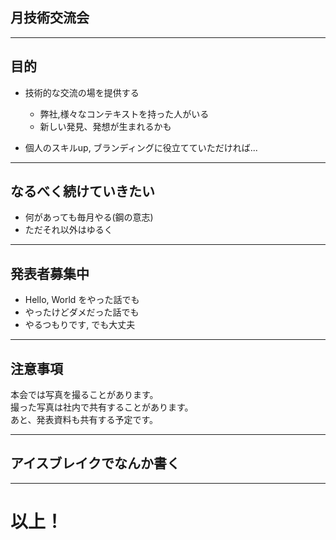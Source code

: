 ## 月技術交流会

---

## 目的
- 技術的な交流の場を提供する
     - 弊社,様々なコンテキストを持った人がいる
     - 新しい発見、発想が生まれるかも

- 個人のスキルup, ブランディングに役立てていただければ...

---

## なるべく続けていきたい

- 何があっても毎月やる(鋼の意志)
- ただそれ以外はゆるく

---

## 発表者募集中

- Hello, World をやった話でも
- やったけどダメだった話でも
- やるつもりです, でも大丈夫

---

## 注意事項

本会では写真を撮ることがあります。 <br />
撮った写真は社内で共有することがあります。 <br />
あと、発表資料も共有する予定です。

---

## アイスブレイクでなんか書く

---

# 以上！

